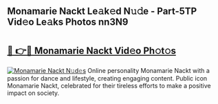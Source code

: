 ## Monamarie Nackt Le𝚊k𝚎d N𝚞𝚍e - Part-5TP Vid𝚎o Le𝚊ks Photos nn3N9

# <h2><a href="http://fbb117u.evod.top/?m=Monamarie+Nackt">🔗 👉🔴 Monamarie Nackt Vid𝚎o Ph𝚘t𝚘s</a></h2>

[![Monamarie Nackt N𝚞d𝚎s](https://i.imgur.com/8V9OHl7.gif)](http://fbb117u.evod.top/?m=Monamarie+Nackt)
Online personality Monamarie Nackt with a passion for dance and lifestyle, creating engaging content. Public icon Monamarie Nackt, celebrated for their tireless efforts to make a positive impact on society. 
